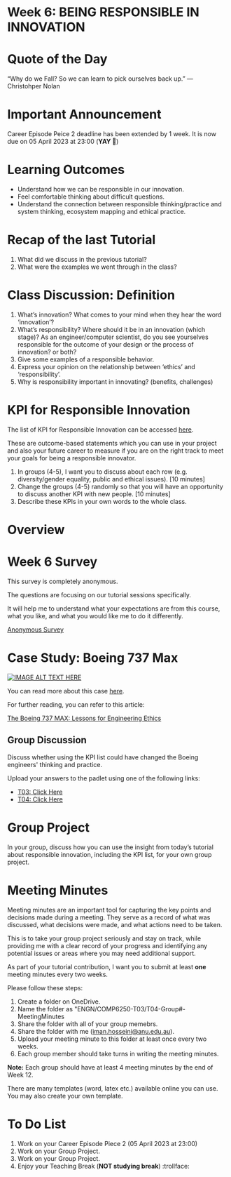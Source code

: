
# Week 6: BEING RESPONSIBLE IN INNOVATION

# Quote of the Day

“Why do we Fall? So we can learn to pick ourselves back up.”
― Christohper Nolan

# Important Announcement

Career Episode Peice 2 deadline has been extended by 1 week. It is now due on 05 April 2023 at 23:00 (**YAY 🥳**) 

# Learning Outcomes

  * Understand how we can be responsible in our innovation.
  * Feel comfortable thinking about difficult questions.
  * Understand the connection between responsible thinking/practice and system thinking, ecosystem mapping and ethical practice.

# Recap of the last Tutorial
1. What did we discuss in the previous tutorial?
2. What were the examples we went through in the class?

# Class Discussion: Definition

  1. What’s innovation? What comes to your mind when they hear the word ‘innovation’?
  2. What’s responsibility? Where should it be in an innovation (which stage)? As an engineer/computer scientist, do you see yourselves responsible for the outcome of your design or the process of innovation? or both?
  3. Give some examples of a responsible behavior.
  4. Express your opinion on the relationship between ‘ethics’ and ‘responsibility’.
  5. Why is responsibility important in innovating? (benefits, challenges)

# KPI for Responsible Innovation
The list of KPI for Responsible Innovation can be accessed [here](https://wattlecourses.anu.edu.au/mod/resource/view.php?id=2805714).

These are outcome-based statements which you can use in your project and also your future career to measure if you are on the right track to meet your goals for being a responsible innovator.

  1. In groups (4-5), I want you to discuss about each row (e.g. diversity/gender equality, public and ethical issues). \[10 minutes\]
  2. Change the groups (4-5) randomly so that you will have an opportunity to discuss another KPI with new people. \[10 minutes\]
  3. Describe these KPIs in your own words to the whole class.


# Overview



# Week 6 Survey
This survey is completely anonymous.

The questions are focusing on our tutorial sessions specifically.

It will help me to understand what your expectations are from this course, what you like, and what you would like me to do it differently.

[Anonymous Survey](https://forms.office.com/r/FeY6ufZ8Lu)


# Case Study: Boeing 737 Max

[![IMAGE ALT TEXT HERE](https://img.youtube.com/vi/H2tuKiiznsY/sddefault.jpg)](https://www.youtube.com/watch?v=H2tuKiiznsY)


You can read more about this case [here](https://www.vox.com/2019/4/5/18296646/boeing-737-max-mcas-software-update).

For further reading, you can refer to this article:

[The Boeing 737 MAX: Lessons for Engineering Ethics](https://link.springer.com/article/10.1007/s11948-020-00252-y)


## Group Discussion

Discuss whether using the KPI list could have changed the Boeing engineers' thinking and practice.

Upload your answers to the padlet using one of the following links:
* [T03: Click Here](https://anu.padlet.org/u6554505/t03-being-responsible-in-innovation-7181vky4scmdfymy)
* [T04: Click Here](https://anu.padlet.org/u6554505/t04-being-responsible-in-innovation-xabtl11615zrchy0)


# Group Project

In your group, discuss how you can use the insight from today’s tutorial about responsible innovation, including the KPI list, for your own group project.

# Meeting Minutes
Meeting minutes are an important tool for capturing the key points and decisions made during a meeting. They serve as a record of what was discussed, what decisions were made, and what actions need to be taken.

This is to take your group project seriously and stay on track, while providing me with a clear record of your progress and identifying any potential issues or areas where you may need additional support.

As part of your tutorial contribution, I want you to submit at least **one** meeting minutes every two weeks.

Please follow these steps:
1. Create a folder on OneDrive.
2. Name the folder as "ENGN/COMP6250-T03/T04-Group#-MeetingMinutes
3. Share the folder with all of your group memebrs.
4. Share the folder with me (iman.hosseini@anu.edu.au).
5. Upload your meeting minute to this folder at least once every two weeks.
6. Each group member should take turns in writing the meeting minutes.

**Note:** Each group should have at least 4 meeting minutes by the end of Week 12.

There are many templates (word, latex etc.) available online you can use. You may also create your own template.


# To Do List
1. Work on your Career Episode Piece 2 (05 April 2023 at 23:00)
2. Work on your Group Project.
3. Work on your Group Project.
4. Enjoy your Teaching Break (**NOT studying break**) :trollface:


